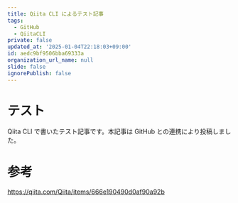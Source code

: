 ```yaml
---
title: Qiita CLI によるテスト記事
tags:
  - GitHub
  - QiitaCLI
private: false
updated_at: '2025-01-04T22:18:03+09:00'
id: aedc9bf9506bba69333a
organization_url_name: null
slide: false
ignorePublish: false
---
```

# テスト
Qiita CLI で書いたテスト記事です。本記事は GitHub との連携により投稿しました。
# 参考
https://qiita.com/Qiita/items/666e190490d0af90a92b
